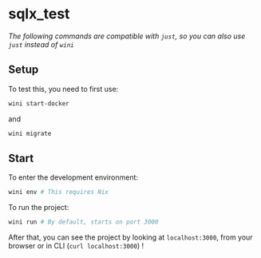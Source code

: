 # sqlx_test

*The following commands are compatible with `just`, so you can also use `just` instead of `wini`*

## Setup

To test this, you need to first use:

```sh
wini start-docker
```
and
```sh
wini migrate
```

## Start

To enter the development environment: 
```sh
wini env # This requires Nix
```

To run the project:
```sh
wini run # By default, starts on port 3000
```

After that, you can see the project by looking at `localhost:3000`, from your browser or in CLI (`curl localhost:3000`) !
